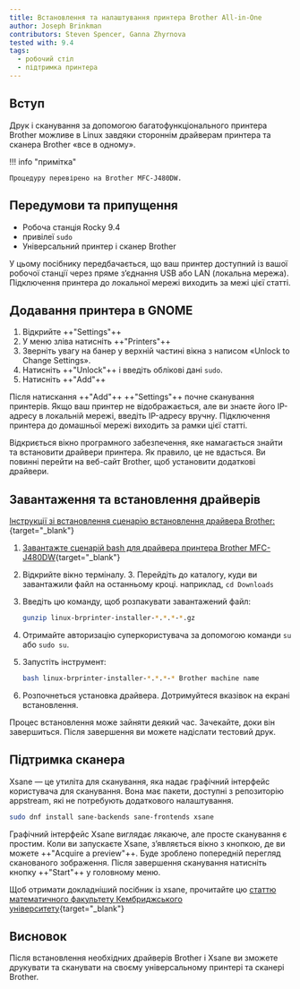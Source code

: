 ```yaml
---
title: Встановлення та налаштування принтера Brother All-in-One
author: Joseph Brinkman
contributors: Steven Spencer, Ganna Zhyrnova
tested with: 9.4
tags:
  - робочий стіл
  - підтримка принтера
---
```


## Вступ

Друк і сканування за допомогою багатофункціонального принтера Brother можливе в Linux завдяки стороннім драйверам принтера та сканера Brother «все в одному».

!!! info "примітка"

```
Процедуру перевірено на Brother MFC-J480DW.
```

## Передумови та припущення

- Робоча станція Rocky 9.4
- привілеї `sudo`
- Універсальний принтер і сканер Brother

У цьому посібнику передбачається, що ваш принтер доступний із вашої робочої станції через пряме з’єднання USB або LAN (локальна мережа). Підключення принтера до локальної мережі виходить за межі цієї статті.

## Додавання принтера в GNOME

1. Відкрийте ++"Settings"++
2. У меню зліва натисніть ++"Printers"++
3. Зверніть увагу на банер у верхній частині вікна з написом «Unlock to Change Settings».
4. Натисніть ++"Unlock"++ і введіть облікові дані `sudo`.
5. Натисніть ++"Add"++

Після натискання ++"Add"++ ++"Settings"++ почне сканування принтерів. Якщо ваш принтер не відображається, але ви знаєте його IP-адресу в локальній мережі, введіть IP-адресу вручну. Підключення принтера до домашньої мережі виходить за рамки цієї статті.

Відкриється вікно програмного забезпечення, яке намагається знайти та встановити драйвери принтера. Як правило, це не вдасться. Ви повинні перейти на веб-сайт Brother, щоб установити додаткові драйвери.

## Завантаження та встановлення драйверів

[Інструкції зі встановлення сценарію встановлення драйвера Brother:](https://support.brother.com/g/b/downloadlist.aspx?\&c=us\&lang=en\&prod=mfcj480dw_us_eu_as\&os=127){target="_blank"}

1. [Завантажте сценарій bash для драйвера принтера Brother MFC-J480DW](https://support.brother.com/g/b/downloadtop.aspx?c=us\&lang=en\&prod=mfcj480dw_us_eu_as){target="_blank"}

2. Відкрийте вікно терміналу.
   3. Перейдіть до каталогу, куди ви завантажили файл на останньому кроці. наприклад, `cd Downloads`

3. Введіть цю команду, щоб розпакувати завантажений файл:

   ```bash
   gunzip linux-brprinter-installer-*.*.*-*.gz
   ```

4. Отримайте авторизацію суперкористувача за допомогою команди `su` або `sudo su`.

5. Запустіть інструмент:

   ```bash
   bash linux-brprinter-installer-*.*.*-* Brother machine name
   ```

6. Розпочнеться установка драйвера. Дотримуйтеся вказівок на екрані встановлення.

Процес встановлення може зайняти деякий час. Зачекайте, доки він завершиться. Після завершення ви можете надіслати тестовий друк.

## Підтримка сканера

Xsane — це утиліта для сканування, яка надає графічний інтерфейс користувача для сканування. Вона має пакети, доступні з репозиторію appstream, які не потребують додаткового налаштування.

```bash
sudo dnf install sane-backends sane-frontends xsane
```

Графічний інтерфейс Xsane виглядає лякаюче, але просте сканування є простим. Коли ви запускаєте Xsane, з’являється вікно з кнопкою, де ви можете ++"Acquire a preview"++. Буде зроблено попередній перегляд сканованого зображення. Після завершення сканування натисніть кнопку ++"Start"++ у головному меню.

Щоб отримати докладніший посібник із xsane, прочитайте цю [статтю математичного факультету Кембриджського університету](https://www.maths.cam.ac.uk/computing/printing/xsane){target="_blank"}

## Висновок

Після встановлення необхідних драйверів Brother і Xsane ви зможете друкувати та сканувати на своєму універсальному принтері та сканері Brother.
